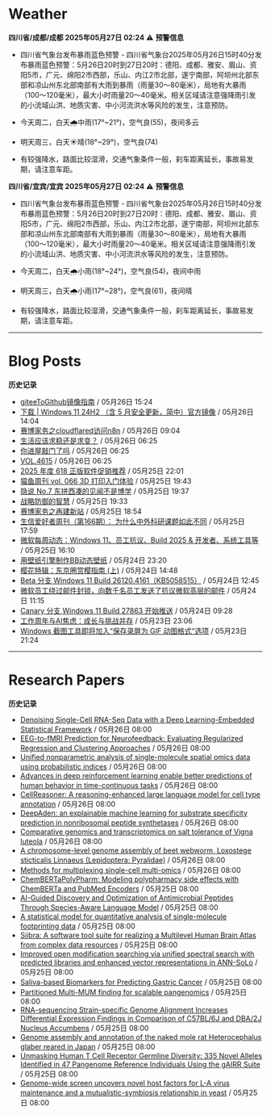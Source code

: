 # Weather
<!--qweather:start-->
**四川省/成都/成都 2025年05月27日 02:24**
⚠️ **预警信息**
-  四川省气象台发布暴雨蓝色预警 - 四川省气象台2025年05月26日15时40分发布暴雨蓝色预警：5月26日20时到27日20时：德阳、成都、雅安、眉山、资阳5市，广元、绵阳2市西部，乐山、内江2市北部，遂宁南部，阿坝州北部东部和凉山州东北部南部有大雨到暴雨（雨量30～80毫米），局地有大暴雨（100～120毫米），最大小时雨量20～40毫米。相关区域请注意强降雨引发的小流域山洪、地质灾害、中小河流洪水等风险的发生，注意预防。

- 今天周二，白天🌧️中雨(17°~21°)，空气良(55)，夜间多云
- 明天周三，白天☀️晴(18°~29°)，空气良(74)
- 有较强降水，路面比较湿滑，交通气象条件一般，刹车距离延长，事故易发期，请注意车距。

**四川省/宜宾/宜宾 2025年05月27日 02:24**
⚠️ **预警信息**
-  四川省气象台发布暴雨蓝色预警 - 四川省气象台2025年05月26日15时40分发布暴雨蓝色预警：5月26日20时到27日20时：德阳、成都、雅安、眉山、资阳5市，广元、绵阳2市西部，乐山、内江2市北部，遂宁南部，阿坝州北部东部和凉山州东北部南部有大雨到暴雨（雨量30～80毫米），局地有大暴雨（100～120毫米），最大小时雨量20～40毫米。相关区域请注意强降雨引发的小流域山洪、地质灾害、中小河流洪水等风险的发生，注意预防。

- 今天周二，白天🌧️小雨(18°~24°)，空气良(54)，夜间中雨
- 明天周三，白天🌧️小雨(17°~28°)，空气良(61)，夜间晴
- 有较强降水，路面比较湿滑，交通气象条件一般，刹车距离延长，事故易发期，请注意车距。
<!--qweather:end-->
---
# Blog Posts
<!--rss-blogs:start-->
**历史记录**
- [giteeToGithub镜像指南](https://hp-l.github.io/2025/05/26/152454/) / 05月26日 15:24
- [下载 | Windows 11 24H2 （含 5 月安全更新，简中）官方镜像](https://windiscover.com/posts/windows-11-24h2-with-may-2025-update-iso.html) / 05月26日 14:04
- [赛博家务之cloudflared访问n8n](https://blog.pursuitus.com/cloudflaredandn8n.html) / 05月26日 09:04
- [生活应该求稳还是求变？](http://m.wufazhuce.com/question/4374) / 05月26日 06:25
- [你进屋敲门了吗](http://m.wufazhuce.com/article/6797) / 05月26日 06:25
- [VOL.4615](http://m.wufazhuce.com/one/4762) / 05月26日 06:25
- [2025 年度 618 正版软件促销推荐](https://windiscover.com/posts/618-2025-geniune-apps-deals.html) / 05月25日 22:01
- [猫鱼周刊 vol. 066 3D 打印入门体验](https://ameow.xyz/archives/weekly-066) / 05月25日 19:43
- [隐说 No.7 东拼西凑的见闻不是博学](https://wangyurui.com/posts/yin-shuo-no-7-dong-pin-xi-cou-bu-shi-bo-xue-cfd29bad) / 05月25日 19:37
- [战略防御的智慧](https://wangyurui.com/posts/zai-du-mao-xuan-zhong-guo-ge-ming-zhan-zheng-de-d4d1c3b9) / 05月25日 19:33
- [赛博家务之再建新站](https://blog.pursuitus.com/cyber-home-building-a-new-station.html) / 05月25日 18:54
- [生信爱好者周刊（第166期）： 为什么中外科研课题如此不同](https://openbiox.github.io/weekly/issue-166/) / 05月25日 17:59
- [微软每周动态：Windows 11、员工抗议、Build 2025 & 开发者、系统工具等](https://windiscover.com/posts/microsoft-weekly-may-19-to-may-25.html) / 05月25日 16:10
- [用壁纸引擎制作BB动态壁纸](https://www.wordpace.com/creating-wallpapers-with-wallpaper-engine/) / 05月24日 23:20
- [樱花特辑：东京圈赏樱指南 (上)](https://song.al/sakura_1) / 05月24日 14:48
- [Beta 分支 Windows 11 Build 26120.4161（KB5058515）](https://windiscover.com/posts/windows-11-build-26120-kb5058515.html) / 05月24日 12:45
- [微软员工绕过邮件封锁，向数千名员工发送了抗议微软高层的邮件](https://windiscover.com/posts/microsoft-employee-bypasses-the-email-block.html) / 05月24日 11:15
- [Canary 分支 Windows 11 Build 27863 开始推送](https://windiscover.com/posts/windows-11-build-27863.html) / 05月24日 09:28
- [工作周年与AI焦虑：成长与挑战并存](https://innei.in/notes/192) / 05月23日 23:06
- [Windows 截图工具即将加入“保存录屏为 GIF 动图格式“选项](https://windiscover.com/posts/snipping-tool-to-add-save-screen-recordings-as-gif-option.html) / 05月23日 21:24
<!--rss-blogs:end-->
---
# Research Papers
<!--rss-papers:start-->
**历史记录**
- [Denoising Single-Cell RNA-Seq Data with a Deep Learning-Embedded Statistical Framework](https://www.biorxiv.org/content/10.1101/2025.05.20.655104v1?rss=1) / 05月26日 08:00
- [EEG-to-fMRI Prediction for Neurofeedback: Evaluating Regularized Regression and Clustering Approaches](https://www.biorxiv.org/content/10.1101/2025.05.20.654907v1?rss=1) / 05月26日 08:00
- [Unified nonparametric analysis of single-molecule spatial omics data using probabilistic indices](https://www.biorxiv.org/content/10.1101/2025.05.20.654270v1?rss=1) / 05月26日 08:00
- [Advances in deep reinforcement learning enable better predictions of human behavior in time-continuous tasks](https://www.biorxiv.org/content/10.1101/2025.05.20.655119v1?rss=1) / 05月26日 08:00
- [CellReasoner: A reasoning-enhanced large language model for cell type annotation](https://www.biorxiv.org/content/10.1101/2025.05.20.655112v1?rss=1) / 05月26日 08:00
- [DeepAden: an explainable machine learning for substrate specificity prediction in nonribosomal peptide synthetases](https://www.biorxiv.org/content/10.1101/2025.05.21.655435v1?rss=1) / 05月26日 08:00
- [Comparative genomics and transcriptomics on salt tolerance of Vigna luteola](https://www.biorxiv.org/content/10.1101/2025.05.21.653682v1?rss=1) / 05月26日 08:00
- [A chromosome-level genome assembly of beet webworm, Loxostege sticticalis Linnaeus (Lepidoptera: Pyralidae)](https://www.nature.com/articles/s41597-025-04371-8) / 05月26日 08:00
- [Methods for multiplexing single-cell multi-omics](https://www.nature.com/articles/s41592-025-02657-8) / 05月26日 08:00
- [ChemBERTaPolyPharm: Modeling polypharmacy side effects with ChemBERTa and PubMed Encoders](https://www.biorxiv.org/content/10.1101/2025.05.20.655109v1?rss=1) / 05月25日 08:00
- [AI-Guided Discovery and Optimization of Antimicrobial Peptides Through Species-Aware Language Model](https://www.biorxiv.org/content/10.1101/2025.05.20.654992v1?rss=1) / 05月25日 08:00
- [A statistical model for quantitative analysis of single-molecule footprinting data](https://www.biorxiv.org/content/10.1101/2025.05.20.655044v1?rss=1) / 05月25日 08:00
- [Siibra: A software tool suite for realizing a Multilevel Human Brain Atlas from complex data resources](https://www.biorxiv.org/content/10.1101/2025.05.20.655042v1?rss=1) / 05月25日 08:00
- [Improved open modification searching via unified spectral search with predicted libraries and enhanced vector representations in ANN-SoLo](https://www.biorxiv.org/content/10.1101/2025.05.20.655174v1?rss=1) / 05月25日 08:00
- [Saliva-based Biomarkers for Predicting Gastric Cancer](https://www.biorxiv.org/content/10.1101/2025.05.20.655204v1?rss=1) / 05月25日 08:00
- [Partitioned Multi-MUM finding for scalable pangenomics](https://www.biorxiv.org/content/10.1101/2025.05.20.654611v1?rss=1) / 05月25日 08:00
- [RNA-sequencing Strain-specific Genome Alignment Increases Differential Expression Findings in Comparison of C57BL/6J and DBA/2J Nucleus Accumbens](https://www.biorxiv.org/content/10.1101/2025.05.25.656014v1?rss=1) / 05月25日 08:00
- [Genome assembly and annotation of the naked mole rat Heterocephalus glaber reared in Japan](https://www.biorxiv.org/content/10.1101/2025.05.20.654782v1?rss=1) / 05月25日 08:00
- [Unmasking Human T Cell Receptor Germline Diversity: 335 Novel Alleles Identified in 47 Pangenome Reference Individuals Using the gAIRR Suite](https://www.biorxiv.org/content/10.1101/2025.05.24.655452v1?rss=1) / 05月25日 08:00
- [Genome-wide screen uncovers novel host factors for L-A virus maintenance and a mutualistic-symbiosis relationship in yeast](https://www.biorxiv.org/content/10.1101/2025.05.20.655038v1?rss=1) / 05月25日 08:00
<!--rss-papers:end-->
